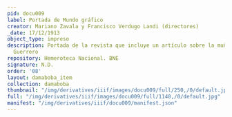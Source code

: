 ```yaml
---
pid: docu009
label: Portada de Mundo gráfico
creator: Mariano Zavala y Francisco Verdugo Landi (directores)
_date: 17/12/1913
object_type: impreso
description: Portada de la revista que incluye un artículo sobre la muñeca de María
  Guerrero
repository: Hemeroteca Nacional. BNE
signature: N.D.
order: '08'
layout: damaboba_item
collection: damaboba
thumbnail: "/img/derivatives/iiif/images/docu009/full/250,/0/default.jpg"
full: "/img/derivatives/iiif/images/docu009/full/1140,/0/default.jpg"
manifest: "/img/derivatives/iiif/docu009/manifest.json"
---
```

